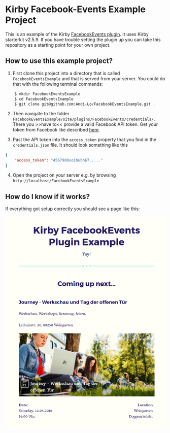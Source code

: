 # Kirby Facebook-Events Example Project

This is an example of the Kirby [FacebookEvents plugin](https://github.com/Andi-Lo/kirby-FacebookEvents). It uses Kirby starterkit v2.5.9.
If you have trouble setting the plugin up you can take this repository as a starting point for your own project.

## How to use this example project?

1. First clone this project into a directory that is called `FacebookEventsExample` and that is served from your server. You could do that with the following terminal commands:
```
    $ mkdir FacebookEventsExample
    $ cd FacebookEventsExample
    $ git clone git@github.com:Andi-Lo/FacebookEventsExample.git .
```

2. Then navigate to the folder `FacebookEventsExample/site/plugins/FacebookEvents/credentials/`. There you >>have to<< provide a valid Facebook API token. Get your token from Facebook like described [here](https://github.com/Andi-Lo/kirby-FacebookEvents#get-a-facebook-access-token).

3. Past the API token into the `access_token` property that you find in the `credentials.json` file. It should look something like this

```json
{
    "access_token": "4567980uoihubh67....."
}
```

4. Open the project on your server e.g. by browsing `http://localhost/FacebookEventsExample`

## How do I know if it works?

If everything got setup correctly you should see a page like this:

![fbe_screenshot.png](fbe_screenshot.png)